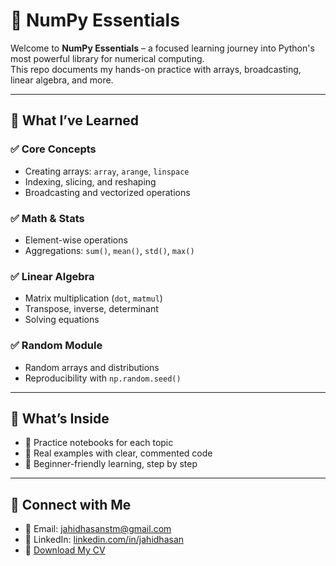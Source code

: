 
# 🧮 NumPy Essentials

Welcome to **NumPy Essentials** – a focused learning journey into Python's most powerful library for numerical computing.  
This repo documents my hands-on practice with arrays, broadcasting, linear algebra, and more.

---

## 📘 What I’ve Learned

### ✅ Core Concepts
- Creating arrays: `array`, `arange`, `linspace`
- Indexing, slicing, and reshaping
- Broadcasting and vectorized operations

### ✅ Math & Stats
- Element-wise operations
- Aggregations: `sum()`, `mean()`, `std()`, `max()`

### ✅ Linear Algebra
- Matrix multiplication (`dot`, `matmul`)
- Transpose, inverse, determinant
- Solving equations

### ✅ Random Module
- Random arrays and distributions
- Reproducibility with `np.random.seed()`

---

## 📂 What’s Inside

- 📓 Practice notebooks for each topic  
- 🔁 Real examples with clear, commented code  
- 🧠 Beginner-friendly learning, step by step  

---

## 🤝 Connect with Me

- 📧 Email: jahidhasanstm@gmail.com  
- 💼 LinkedIn: [linkedin.com/in/jahidhasan](https://www.linkedin.com/in/jahidhasan)  
- 📁 [Download My CV](https://drive.google.com/file/d/1YVD9fSDKkI47Jl4Il_4MpsXfNpYF4g8w/view?usp=drive_link)
